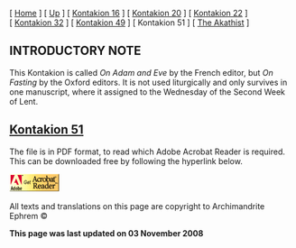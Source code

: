 \[ [Home](index.md) \] \[ [Up](romanos.md) \] \[ [Kontakion 16](kontak16.md) \] \[ [Kontakion 20](kontakion_20.md) \] \[ [Kontakion 22](kontakion_22.md) \] \[ [Kontakion 32](kontakion_32.md) \] \[ [Kontakion 49](kontakion_49.md) \] \[ Kontakion 51 \] \[ [The Akathist](akath.md) \]

INTRODUCTORY NOTE
-----------------

This Kontakion is called *On Adam and Eve* by the French editor, but *On Fasting* by the Oxford editors. It is not used liturgically and only survives in one manuscript, where it assigned to the Wednesday of the Second Week of Lent.

[Kontakion 51](On%20Adam%20and%20Eve-51.pdf)
--------------------------------------------

<span style="mso-bidi-font-size: 10.0pt">The file is in PDF format, to read which Adobe Acrobat Reader is required. This can be downloaded free by following the hyperlink below.</span>

<span style="mso-bidi-font-size: 10.0pt; font-family: Book Antiqua; Kontakion 22
&lt;/a&gt;&lt;/span&gt;&lt;/font&gt;&lt;/p&gt;
&lt;p&gt;&lt;font size="> [<img src="getacro.gif" width="88" height="31" />](http://www.adobe.com)</span>

All texts and translations on this page are copyright to
Archimandrite Ephrem ©

**This page was last updated on 03 November 2008**
